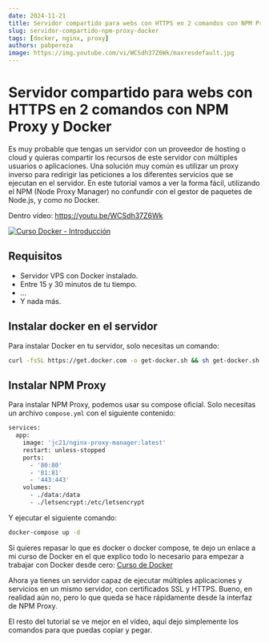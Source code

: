 ```yaml
---
date: 2024-11-21 
title: Servidor compartido para webs con HTTPS en 2 comandos con NPM Proxy y Docker 
slug: servidor-compartido-npm-proxy-docker 
tags: [docker, nginx, proxy]
authors: pabpereza
image: https://img.youtube.com/vi/WCSdh37Z6Wk/maxresdefault.jpg 
---
```


# Servidor compartido para webs con HTTPS en 2 comandos con NPM Proxy y Docker 
Es muy probable que tengas un servidor con un proveedor de hosting o cloud y quieras compartir los recursos de este servidor con múltiples usuarios o aplicaciones. Una solución muy común es utilizar un proxy inverso para redirigir las peticiones a los diferentes servicios que se ejecutan en el servidor. En este tutorial vamos a ver la forma fácil, utilizando el NPM (Node Proxy Manager) no confundir con el gestor de paquetes de Node.js, y como no Docker.

<!-- truncate -->

Dentro vídeo: https://youtu.be/WCSdh37Z6Wk

[![Curso Docker - Introducción](https://img.youtube.com/vi/WCSdh37Z6Wk/maxresdefault.jpg)](https://www.youtube.com/watch?v=WCSdh37Z6Wk)



## Requisitos
* Servidor VPS con Docker instalado.
* Entre 15 y 30 minutos de tu tiempo.
* ...
* Y nada más.

## Instalar docker en el servidor
Para instalar Docker en tu servidor, solo necesitas un comando:
```bash
curl -fsSL https://get.docker.com -o get-docker.sh && sh get-docker.sh
```

## Instalar NPM Proxy
Para instalar NPM Proxy, podemos usar su compose oficial. Solo necesitas un archivo `compose.yml` con el siguiente contenido:
```bash
services:
  app:
    image: 'jc21/nginx-proxy-manager:latest'
    restart: unless-stopped
    ports:
      - '80:80'
      - '81:81'
      - '443:443'
    volumes:
      - ./data:/data
      - ./letsencrypt:/etc/letsencrypt
```

Y ejecutar el siguiente comando:
```bash
docker-compose up -d
```

Si quieres repasar lo que es docker o docker compose, te dejo un enlace a mi curso de Docker en el que explico todo lo necesario para empezar a trabajar con Docker desde cero:
[Curso de Docker](https://pabpereza.dev/docs/cursos/docker)

Ahora ya tienes un servidor capaz de ejecutar múltiples aplicaciones y servicios en un mismo servidor, con certificados SSL y HTTPS. Bueno, en realidad aún no, pero lo que queda se hace rápidamente desde la interfaz de NPM Proxy.


El resto del tutorial se ve mejor en el vídeo, aquí dejo simplemente los comandos para que puedas copiar y pegar.

